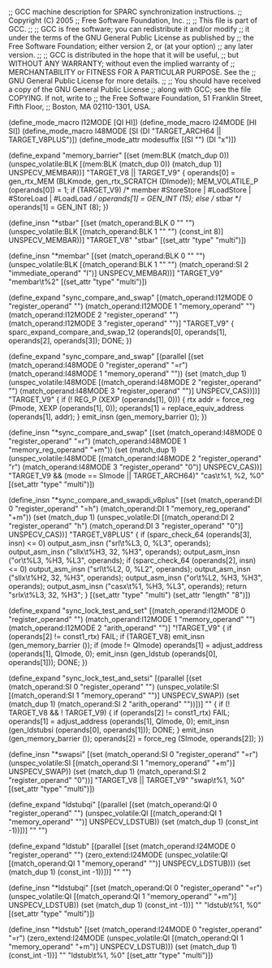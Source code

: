 ;; GCC machine description for SPARC synchronization instructions.
;; Copyright (C) 2005
;; Free Software Foundation, Inc.
;;
;; This file is part of GCC.
;;
;; GCC is free software; you can redistribute it and/or modify
;; it under the terms of the GNU General Public License as published by
;; the Free Software Foundation; either version 2, or (at your option)
;; any later version.
;;
;; GCC is distributed in the hope that it will be useful,
;; but WITHOUT ANY WARRANTY; without even the implied warranty of
;; MERCHANTABILITY or FITNESS FOR A PARTICULAR PURPOSE.  See the
;; GNU General Public License for more details.
;;
;; You should have received a copy of the GNU General Public License
;; along with GCC; see the file COPYING.  If not, write to
;; the Free Software Foundation, 51 Franklin Street, Fifth Floor,
;; Boston, MA 02110-1301, USA.

(define_mode_macro I12MODE [QI HI])
(define_mode_macro I24MODE [HI SI])
(define_mode_macro I48MODE [SI (DI "TARGET_ARCH64 || TARGET_V8PLUS")])
(define_mode_attr modesuffix [(SI "") (DI "x")])

(define_expand "memory_barrier"
  [(set (mem:BLK (match_dup 0))
        (unspec_volatile:BLK [(mem:BLK (match_dup 0)) (match_dup 1)]
                             UNSPECV_MEMBAR))]
  "TARGET_V8 || TARGET_V9"
{
  operands[0] = gen_rtx_MEM (BLKmode, gen_rtx_SCRATCH (DImode));
  MEM_VOLATILE_P (operands[0]) = 1;
  if (TARGET_V9)
    /* member #StoreStore | #LoadStore | #StoreLoad | #LoadLoad */
    operands[1] = GEN_INT (15);
  else
    /* stbar */
    operands[1] = GEN_INT (8);
})

(define_insn "*stbar"
  [(set (match_operand:BLK 0 "" "")
        (unspec_volatile:BLK [(match_operand:BLK 1 "" "")
                              (const_int 8)] UNSPECV_MEMBAR))]
  "TARGET_V8"
  "stbar"
  [(set_attr "type" "multi")])

(define_insn "*membar"
  [(set (match_operand:BLK 0 "" "")
        (unspec_volatile:BLK [(match_operand:BLK 1 "" "")
                              (match_operand:SI 2 "immediate_operand" "I")]
                              UNSPECV_MEMBAR))]
  "TARGET_V9"
  "membar\t%2"
  [(set_attr "type" "multi")])

(define_expand "sync_compare_and_swap<mode>"
  [(match_operand:I12MODE 0 "register_operand" "")
   (match_operand:I12MODE 1 "memory_operand" "")
   (match_operand:I12MODE 2 "register_operand" "")
   (match_operand:I12MODE 3 "register_operand" "")]
  "TARGET_V9"
{
  sparc_expand_compare_and_swap_12 (operands[0], operands[1],
                                    operands[2], operands[3]);
  DONE;
})

(define_expand "sync_compare_and_swap<mode>"
  [(parallel
     [(set (match_operand:I48MODE 0 "register_operand" "=r")
           (match_operand:I48MODE 1 "memory_operand" ""))
      (set (match_dup 1)
           (unspec_volatile:I48MODE
             [(match_operand:I48MODE 2 "register_operand" "")
              (match_operand:I48MODE 3 "register_operand" "")]
             UNSPECV_CAS))])]
  "TARGET_V9"
{
  if (! REG_P (XEXP (operands[1], 0)))
    {
      rtx addr = force_reg (Pmode, XEXP (operands[1], 0));
      operands[1] = replace_equiv_address (operands[1], addr);
    }
  emit_insn (gen_memory_barrier ());
})

(define_insn "*sync_compare_and_swap<mode>"
  [(set (match_operand:I48MODE 0 "register_operand" "=r")
        (match_operand:I48MODE 1 "memory_reg_operand" "+m"))
   (set (match_dup 1)
        (unspec_volatile:I48MODE
          [(match_operand:I48MODE 2 "register_operand" "r")
           (match_operand:I48MODE 3 "register_operand" "0")]
          UNSPECV_CAS))]
  "TARGET_V9 && (<MODE>mode == SImode || TARGET_ARCH64)"
  "cas<modesuffix>\t%1, %2, %0"
  [(set_attr "type" "multi")])

(define_insn "*sync_compare_and_swapdi_v8plus"
  [(set (match_operand:DI 0 "register_operand" "=h")
        (match_operand:DI 1 "memory_reg_operand" "+m"))
   (set (match_dup 1)
        (unspec_volatile:DI
          [(match_operand:DI 2 "register_operand" "h")
           (match_operand:DI 3 "register_operand" "0")]
          UNSPECV_CAS))]
  "TARGET_V8PLUS"
{
  if (sparc_check_64 (operands[3], insn) <= 0)
    output_asm_insn ("srl\t%L3, 0, %L3", operands);
  output_asm_insn ("sllx\t%H3, 32, %H3", operands);
  output_asm_insn ("or\t%L3, %H3, %L3", operands);
  if (sparc_check_64 (operands[2], insn) <= 0)
    output_asm_insn ("srl\t%L2, 0, %L2", operands);
  output_asm_insn ("sllx\t%H2, 32, %H3", operands);
  output_asm_insn ("or\t%L2, %H3, %H3", operands);
  output_asm_insn ("casx\t%1, %H3, %L3", operands);
  return "srlx\t%L3, 32, %H3";
}
  [(set_attr "type" "multi")
   (set_attr "length" "8")])

(define_expand "sync_lock_test_and_set<mode>"
  [(match_operand:I12MODE 0 "register_operand" "")
   (match_operand:I12MODE 1 "memory_operand" "")
   (match_operand:I12MODE 2 "arith_operand" "")]
  "!TARGET_V9"
{
  if (operands[2] != const1_rtx)
    FAIL;
  if (TARGET_V8)
    emit_insn (gen_memory_barrier ());
  if (<MODE>mode != QImode)
    operands[1] = adjust_address (operands[1], QImode, 0);
  emit_insn (gen_ldstub<mode> (operands[0], operands[1]));
  DONE;
})

(define_expand "sync_lock_test_and_setsi"
  [(parallel
     [(set (match_operand:SI 0 "register_operand" "")
           (unspec_volatile:SI [(match_operand:SI 1 "memory_operand" "")]
                               UNSPECV_SWAP))
      (set (match_dup 1)
           (match_operand:SI 2 "arith_operand" ""))])]
  ""
{
  if (! TARGET_V8 && ! TARGET_V9)
    {
      if (operands[2] != const1_rtx)
        FAIL;
      operands[1] = adjust_address (operands[1], QImode, 0);
      emit_insn (gen_ldstubsi (operands[0], operands[1]));
      DONE;
    }
  emit_insn (gen_memory_barrier ());
  operands[2] = force_reg (SImode, operands[2]);
})

(define_insn "*swapsi"
  [(set (match_operand:SI 0 "register_operand" "=r")
        (unspec_volatile:SI [(match_operand:SI 1 "memory_operand" "+m")]
                            UNSPECV_SWAP))
   (set (match_dup 1)
        (match_operand:SI 2 "register_operand" "0"))]
  "TARGET_V8 || TARGET_V9"
  "swap\t%1, %0"
  [(set_attr "type" "multi")])

(define_expand "ldstubqi"
  [(parallel [(set (match_operand:QI 0 "register_operand" "")
                   (unspec_volatile:QI [(match_operand:QI 1 "memory_operand" "")]
                                       UNSPECV_LDSTUB))
              (set (match_dup 1) (const_int -1))])]
  ""
  "")

(define_expand "ldstub<mode>"
  [(parallel [(set (match_operand:I24MODE 0 "register_operand" "")
                   (zero_extend:I24MODE
                      (unspec_volatile:QI [(match_operand:QI 1 "memory_operand" "")]
                                          UNSPECV_LDSTUB)))
              (set (match_dup 1) (const_int -1))])]
  ""
  "")

(define_insn "*ldstubqi"
  [(set (match_operand:QI 0 "register_operand" "=r")
        (unspec_volatile:QI [(match_operand:QI 1 "memory_operand" "+m")]
                            UNSPECV_LDSTUB))
   (set (match_dup 1) (const_int -1))]
  ""
  "ldstub\t%1, %0"
  [(set_attr "type" "multi")])

(define_insn "*ldstub<mode>"
  [(set (match_operand:I24MODE 0 "register_operand" "=r")
        (zero_extend:I24MODE
          (unspec_volatile:QI [(match_operand:QI 1 "memory_operand" "+m")]
                              UNSPECV_LDSTUB)))
   (set (match_dup 1) (const_int -1))]
  ""
  "ldstub\t%1, %0"
  [(set_attr "type" "multi")])
